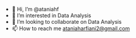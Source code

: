 - 👋 Hi, I’m @ataniahf
- 👀 I’m interested in Data Analysis
- 💞️ I’m looking to collaborate on Data Analysis
- 📫 How to reach me ataniaharfiani2@gmail.com

<!---
ataniahf/ataniahf is a ✨ special ✨ repository because its `README.md` (this file) appears on your GitHub profile.
You can click the Preview link to take a look at your changes.
--->
